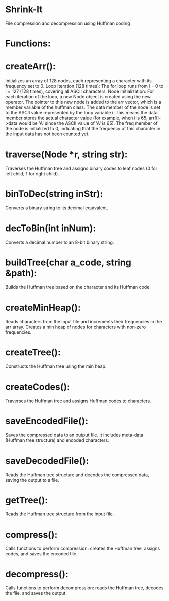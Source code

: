 # Shrink-It
File compression and decompression using Huffman coding


# Functions:
# createArr():
Initializes an array of 128 nodes, each representing a character with its frequency set to 0.
Loop Iteration (128 times):
    The for loop runs from i = 0 to i = 127 (128 times), covering all ASCII characters.
Node Initialization:
    For each iteration of the loop, a new Node object is created using the new operator.
The pointer to this new node is added to the arr vector, which is a member variable of the huffman class.
The data member of the node is set to the ASCII value represented by the loop variable i. This means the data member stores the actual character value (for example, when i is 65, arr[i]->data would be 'A' since the ASCII value of 'A' is 65).
The freq member of the node is initialized to 0, indicating that the frequency of this character in the input data has not been counted yet.

# traverse(Node *r, string str):
Traverses the Huffman tree and assigns binary codes to leaf nodes (0 for left child, 1 for right child).

# binToDec(string inStr):
Converts a binary string to its decimal equivalent.

# decToBin(int inNum):
Converts a decimal number to an 8-bit binary string.

# buildTree(char a_code, string &path):
Builds the Huffman tree based on the character and its Huffman code.

# createMinHeap():
Reads characters from the input file and increments their frequencies in the arr array. Creates a min heap of nodes for characters with non-zero frequencies.

# createTree():
Constructs the Huffman tree using the min heap.

# createCodes():
Traverses the Huffman tree and assigns Huffman codes to characters.

# saveEncodedFile():
Saves the compressed data to an output file. It includes meta-data (Huffman tree structure) and encoded characters.

# saveDecodedFile():
Reads the Huffman tree structure and decodes the compressed data, saving the output to a file.

# getTree():
Reads the Huffman tree structure from the input file.

# compress():
Calls functions to perform compression: creates the Huffman tree, assigns codes, and saves the encoded file.

# decompress():
Calls functions to perform decompression: reads the Huffman tree, decodes the file, and saves the output.
